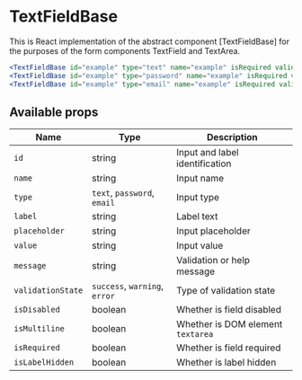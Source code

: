 # TextFieldBase

This is React implementation of the abstract component [TextFieldBase] for the purposes of the form components TextField and TextArea.

```jsx
<TextFieldBase id="example" type="text" name="example" isRequired validationState="error" message="validation failed" />
<TextFieldBase id="example" type="password" name="example" isRequired validationState="error" message="validation failed" />
<TextFieldBase id="example" type="email" name="example" isRequired validationState="error" message="validation failed" />
```

## Available props

| Name              | Type                          | Description                       |
| ----------------- | ----------------------------- | --------------------------------- |
| `id`              | string                        | Input and label identification    |
| `name`            | string                        | Input name                        |
| `type`            | `text`, `password`, `email`   | Input type                        |
| `label`           | string                        | Label text                        |
| `placeholder`     | string                        | Input placeholder                 |
| `value`           | string                        | Input value                       |
| `message`         | string                        | Validation or help message        |
| `validationState` | `success`, `warning`, `error` | Type of validation state          |
| `isDisabled`      | boolean                       | Whether is field disabled         |
| `isMultiline`     | boolean                       | Whether is DOM element `textarea` |
| `isRequired`      | boolean                       | Whether is field required         |
| `isLabelHidden`   | boolean                       | Whether is label hidden           |
